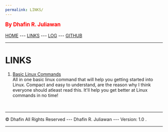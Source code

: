 ```yaml
---
permalink: LINKS/
---
```

<span style="color:red; font-weight:bold; font-size:larger;">By Dhafin R. Juliawan</span>
<br><br>
[HOME](https://github.com/dhafinn/os222/) ---
[LINKS](https://github.com/dhafinn/os222/LINKS/) ---
[LOG](https://github.com/dhafinn/os222/blob/master/TXT/mylog.txt) ---
[GITHUB](https://github.com/dhafinn/os222)
<br>
<hr>

# LINKS

1. [Basic Linux Commands](https://linuxopsys.com/topics/basic-linux-commands)<br>
All in one basic linux command that will help you getting started into Linux. 
Compact and easy to understand, are the reason why I think everyone should atleast read this. 
It'll help you get better at Linux commands in no time!

<br>
<hr>
&copy; Dhafin All Rights Reserved  ---  Dhafin R. Juliawan  --- Version:  1.0 .
<hr>
<br>
